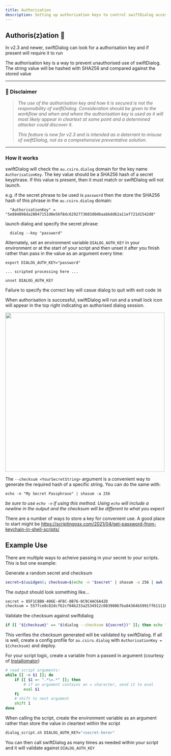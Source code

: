 ```yaml
---
title: Authorization
description: Setting up authorization keys to control swiftDialog access
---
```


## Authoris(z)ation 🔐

In v2.3 and newer, swiftDialog can look for a authorisation key and if present will require it to run

The authorisation key is a way to prevent unauthorised use of swiftDialog. The string value will be hashed with SHA256 and compared against the stored value

****

### 🚨 Disclaimer

 > _The use of the authorisation key and how it is secured is not the responsibility of swiftDialog. Consideration should be given to the workflow and when and where the authorisation key is used as it will most likely appear in cleartext at some point and a determined attacker could discover it._
 >
 >_This feature is new for v2.3 and is intended as a deterrant to misuse of swiftDialog, not as a comprehensive preventative solution._

****

### How it works

swiftDialog will check the `au.csiro.dialog` domain for the key name `AuthorisationKey`. The key value should be a SHA256 hash of a secret keyphrase. If this value is present, then it must match or swiftDialog will not launch.

e.g. if the secret phrase to be used is `password` then the store the SHA256 hash of this phrase in the `au.csiro.dialog` domain:

      "AuthorisationKey" = "5e884898da28047151d0e56f8dc6292773603d0d6aabbdd62a11ef721d1542d8"

launch dialog and specify the secret phrase:

      dialog --key "password"

Alternately, set an environment variable `DIALOG_AUTH_KEY` in your environment or at the start of your script and then unset it after you finish rather than pass in the value as an argument every time:

    export DIALOG_AUTH_KEY="password"

    ... scripted processing here ...

    unset DIALOG_AUTH_KEY

Failure to specify the correct key will casue dialog to quit with exit code `30`

When authorisation is successful, swiftDialog will run and a small lock icon will appear in the top right indicating an authorised dialog session.

<img src="https://github.com/bartreardon/swiftDialog/assets/3598965/4026888f-0183-4c5e-be8c-9fb137b0faf2" width="500">


The `--checksum <YourSecretString>` argument is a convenient way to generate the required hash of a specific string. You can do the same with:

    echo -n "My Secret Passphrase" | shasum -a 256

_be sure to use `echo -n` if using this method. Using `echo` will include a newline in the output and the checksum will be different to what you expect_

There are a number of ways to store a key for convenient use. A good place to start might be https://scriptingosx.com/2021/04/get-password-from-keychain-in-shell-scripts/

## Example Use

There are multiple ways to acheive passing in your secret to your scripts. This is but one example:

Generate a random secret and checksum
```bash
secret=$(uuidgen); checksum=$(echo -n "$secret" | shasum -a 256 | awk '{print $1}'); echo "secret = ${secret}"  && echo "checksum = ${checksum}"
```

The output should look something like...

```bash
secret = 85F1C8B0-406E-4F8C-8B76-0C9C4AC6A42D
checksum = 557fce8c82dcf62cf04b233a2534912c083900b7ba84364b5991ff6111181cb8
```

Validate the checksum against swiftdialog

```bash
if [[ "${checksum}" == "$(dialog --checksum ${secret})" ]]; then echo "Success"; else echo "checksum failed"; fi
```

This verifies the checksum generated will be validated by swiftDialog. If all is well, create a config profile for `au.csiro.dialog` with `AuthorisationKey = ${checksum}` and deploy.

For your script logic, create a variable from a passed in argument (courtesy of [Installomator](https://github.com/Installomator/Installomator/blob/471f8b44170ef32699c6bffe587a29b89c5f7e8c/fragments/main.sh#L9))

```bash
# read script arguments:
while [[ -n $1 ]]; do
    if [[ $1 =~ ".*\=.*" ]]; then
        # if an argument contains an = character, send it to eval
        eval $1
    fi
    # shift to next argument
    shift 1
done
```

When calling the script, create the environment variable as an argument rather than store the value in cleartext within the script

```bash
dialog_script.sh DIALOG_AUTH_KEY="<secret-here>"
```

You can then call swiftDialog as many times as needed within your script and it will validate against `DIALOG_AUTH_KEY`